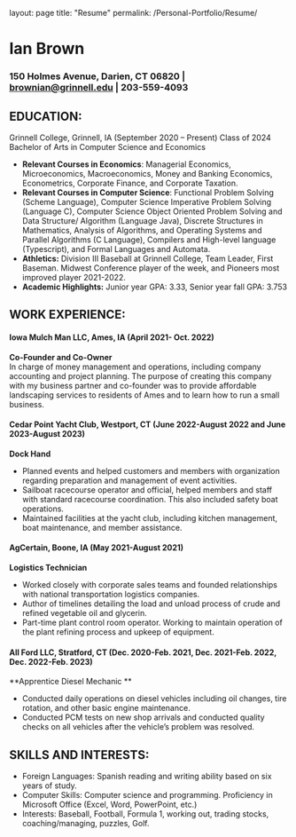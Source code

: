 layout: page
title: "Resume"
permalink: /Personal-Portfolio/Resume/

# Ian Brown
### 150 Holmes Avenue, Darien, CT 06820 | brownian@grinnell.edu | 203-559-4093

## EDUCATION:                                                                                                                                               
Grinnell College, Grinnell, IA (September 2020 – Present) Class of 2024
Bachelor of Arts in Computer Science and Economics 
- **Relevant Courses in Economics**: Managerial Economics, Microeconomics, Macroeconomics, Money and Banking Economics, Econometrics, Corporate Finance, and Corporate Taxation.
- **Relevant Courses in Computer Science**: Functional Problem Solving (Scheme Language), Computer Science Imperative Problem Solving (Language C), Computer Science Object Oriented Problem Solving and Data Structure/ Algorithm (Language Java), Discrete Structures in Mathematics, Analysis of Algorithms, and Operating Systems and Parallel Algorithms (C Language), Compilers and High-level language (Typescript), and Formal Languages and Automata.
- **Athletics:** Division III Baseball at Grinnell College, Team Leader, First Baseman. Midwest Conference player of the week, and Pioneers most improved player 2021-2022.
- **Academic Highlights:** Junior year GPA: 3.33, Senior year fall GPA: 3.753

## WORK EXPERIENCE:                                                                                                                               
#### Iowa Mulch Man LLC, Ames, IA (April 2021- Oct. 2022) <br />
**Co-Founder and Co-Owner** <br />
In charge of money management and operations, including company accounting and project planning. The purpose of creating this company with my business partner and co-founder was to provide affordable landscaping services to residents of Ames and to learn how to run a small business.

#### Cedar Point Yacht Club, Westport, CT (June 2022-August 2022 and June 2023-August 2023)
**Dock Hand** <br />
- Planned events and helped customers and members with organization regarding preparation and management of event activities.
- Sailboat racecourse operator and official, helped members and staff with standard racecourse coordination. This also included safety boat operations.
- Maintained facilities at the yacht club, including kitchen management, boat maintenance, and member assistance.
  
#### AgCertain, Boone, IA (May 2021-August 2021)
**Logistics Technician** <br />
- Worked closely with corporate sales teams and founded relationships with national transportation logistics companies.
- Author of timelines detailing the load and unload process of crude and refined vegetable oil and glycerin.
- Part-time plant control room operator. Working to maintain operation of the plant refining process and upkeep of equipment. 
#### All Ford LLC, Stratford, CT (Dec. 2020-Feb. 2021, Dec. 2021-Feb. 2022, Dec. 2022-Feb. 2023)
**Apprentice Diesel Mechanic ** <br />
- Conducted daily operations on diesel vehicles including oil changes, tire rotation, and other basic engine maintenance.
- Conducted PCM tests on new shop arrivals and conducted quality checks on all vehicles after the vehicle’s problem was resolved.
  
## SKILLS AND INTERESTS:
- Foreign Languages: Spanish reading and writing ability based on six years of study.
- Computer Skills: Computer science and programming. Proficiency in Microsoft Office (Excel, Word, PowerPoint, etc.)
- Interests: Baseball, Football, Formula 1, working out, trading stocks, coaching/managing, puzzles, Golf.


